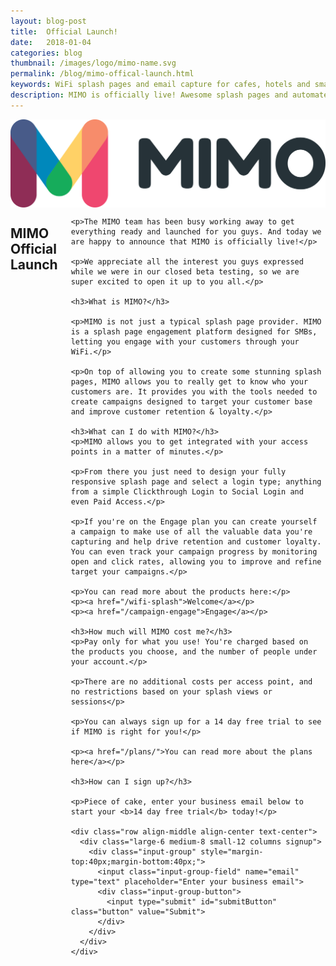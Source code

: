 ```yaml
---
layout: blog-post
title:  Official Launch!
date:   2018-01-04
categories: blog
thumbnail: /images/logo/mimo-name.svg
permalink: /blog/mimo-offical-launch.html
keywords: WiFi splash pages and email capture for cafes, hotels and small businesses. Meraki splash page. Ruckus splash. UniFi splash. Ubiquiti splash
description: MIMO is officially live! Awesome splash pages and automated email campaigns for SMBs.
---
```

<div class="row align-center">
  <div class="large-10 columns text-center banner">
    <img style="max-height:150px;" src="/images/logo/mimo-name.svg"/>
  </div>
</div>

<div class="row align-center banner">
  <div class="large-10 columns">
    <h2>MIMO Official Launch</h2>

    <p>The MIMO team has been busy working away to get everything ready and launched for you guys. And today we are happy to announce that MIMO is officially live!</p>

    <p>We appreciate all the interest you guys expressed while we were in our closed beta testing, so we are super excited to open it up to you all.</p>

    <h3>What is MIMO?</h3>

    <p>MIMO is not just a typical splash page provider. MIMO is a splash page engagement platform designed for SMBs, letting you engage with your customers through your WiFi.</p>

    <p>On top of allowing you to create some stunning splash pages, MIMO allows you to really get to know who your customers are. It provides you with the tools needed to create campaigns designed to target your customer base and improve customer retention & loyalty.</p>

    <h3>What can I do with MIMO?</h3>
    <p>MIMO allows you to get integrated with your access points in a matter of minutes.</p>

    <p>From there you just need to design your fully responsive splash page and select a login type; anything from a simple Clickthrough Login to Social Login and even Paid Access.</p>

    <p>If you're on the Engage plan you can create yourself a campaign to make use of all the valuable data you're capturing and help drive retention and customer loyalty. You can even track your campaign progress by monitoring open and click rates, allowing you to improve and refine target your campaigns.</p>

    <p>You can read more about the products here:</p>
    <p><a href="/wifi-splash">Welcome</a></p>
    <p><a href="/campaign-engage">Engage</a></p>

    <h3>How much will MIMO cost me?</h3>
    <p>Pay only for what you use! You're charged based on the products you choose, and the number of people under your account.</p>

    <p>There are no additional costs per access point, and no restrictions based on your splash views or sessions</p>

    <p>You can always sign up for a 14 day free trial to see if MIMO is right for you!</p>

    <p><a href="/plans/">You can read more about the plans here</a></p>

    <h3>How can I sign up?</h3>

    <p>Piece of cake, enter your business email below to start your <b>14 day free trial</b> today!</p>

    <div class="row align-middle align-center text-center">
      <div class="large-6 medium-8 small-12 columns signup">
        <div class="input-group" style="margin-top:40px;margin-bottom:40px;">
          <input class="input-group-field" name="email" type="text" placeholder="Enter your business email">
          <div class="input-group-button">
            <input type="submit" id="submitButton" class="button" value="Submit">
          </div>
        </div>
      </div>
    </div>

  </div>
</div>
